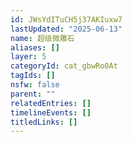 ```yaml
---
id: JWsYdITuCH5j37AKIuxw7
lastUpdated: "2025-06-13"
name: 超级微雕石
aliases: []
layer: 5
categoryId: cat_gbwRo0At
tagIds: []
nsfw: false
parent: ""
relatedEntries: []
timelineEvents: []
titledLinks: []
---
```


